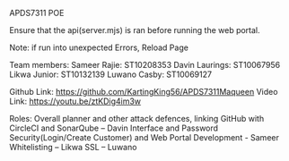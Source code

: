 APDS7311 POE

Ensure that the api(server.mjs) is ran before running the web portal.

Note: if run into unexpected Errors, Reload Page

Team members:
Sameer Rajie: ST10208353
Davin Laurings: ST10067956
Likwa Junior: ST10132139
Luwano Casby: ST10069127

Github Link: https://github.com/KartingKing56/APDS7311Maqueen
Video Link: https://youtu.be/ztKDig4im3w

Roles: 
Overall planner and other attack defences, linking GitHub with CircleCI and SonarQube – Davin
Interface and Password Security(Login/Create Customer) and Web Portal Development - Sameer
Whitelisting – Likwa 
SSL – Luwano 
